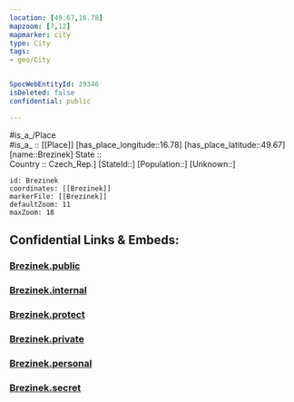 ```yaml
---
location: [49.67,16.78] 
mapzoom: [7,12] 
mapmarker: city 
type: City
tags:
- geo/City


SpocWebEntityId: 29346
isDeleted: false
confidential: public

---
```

#is_a_/Place  
#is_a_ :: [[Place]] 
[has_place_longitude::16.78] 
[has_place_latitude::49.67] 
[name::Brezinek] 
State ::  
Country :: Czech_Rep.] 
[StateId::] 
[Population::] 
[Unknown::] 


```leaflet
id: Brezinek
coordinates: [[Brezinek]] 
markerFile: [[Brezinek]] 
defaultZoom: 11 
maxZoom: 18
```


## Confidential Links & Embeds: 

### [Brezinek.public](/_public/\Earth\Continent\Europe\Europe~Central\Czech_Republic\regions~Czech_Republic\Pardubický\CityBrezinek.public.md) 

### [Brezinek.internal](/_internal/\Earth\Continent\Europe\Europe~Central\Czech_Republic\regions~Czech_Republic\Pardubický\CityBrezinek.internal.md) 

### [Brezinek.protect](/_protect/\Earth\Continent\Europe\Europe~Central\Czech_Republic\regions~Czech_Republic\Pardubický\CityBrezinek.protect.md) 

### [Brezinek.private](/_private/\Earth\Continent\Europe\Europe~Central\Czech_Republic\regions~Czech_Republic\Pardubický\CityBrezinek.private.md) 

### [Brezinek.personal](/_personal/\Earth\Continent\Europe\Europe~Central\Czech_Republic\regions~Czech_Republic\Pardubický\CityBrezinek.personal.md) 

### [Brezinek.secret](/_secret/\Earth\Continent\Europe\Europe~Central\Czech_Republic\regions~Czech_Republic\Pardubický\CityBrezinek.secret.md)

